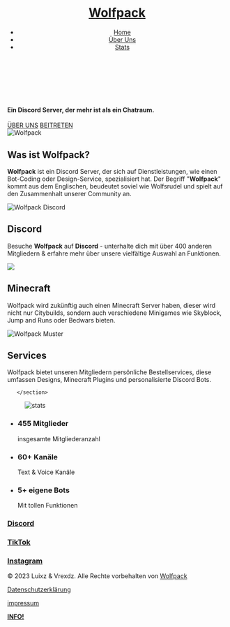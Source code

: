 <!DOCTYPE html>
<html lang="de">
<body id="home">
    <link rel="preconnect" href="https://fonts.googleapis.com">
<link rel="preconnect" href="https://fonts.gstatic.com" crossorigin>
<link href="https://fonts.googleapis.com/css2?family=Barlow:ital,wght@1,500&family=Golos+Text&family=Ubuntu&display=swap" rel="stylesheet">

<header class="header active" data-header="">
  <div class="container">
    <h1> <a href="#" class="logo">Wolfpack</a> </h1>
    <nav class="navbar container" data-navbar="">
      <ul class="navbar-list">
        <li class="navbar-item"> <a href="#home" class="navbar-link" data-nav-link="">Home</a>
        </li>
        <li class="navbar-item"> <a href="#about" class="navbar-link" data-nav-link="">Über Uns</a>
        </li>
        <li class="navbar-item"> <a href="#stats" class="navbar-link" data-nav-link="">Stats</a>
        </li>
      </ul>
    </nav>
    </div>
</header>
    <main>
        <section class="hero">
         <br><br><br>
         <div class="inner-section">
           <h4>Ein Discord Server, der mehr ist als ein Chatraum.</h4>
           <div class="inner-2">
             <a href="#about" class="button einleitung-button hover-button">ÜBER UNS</a>
             <a href="https://discord.gg/TFs73nEZnQ" class="button2 einleitung-button hover-button" target="_blank">BEITRETEN</a>
           </div>
          </div>
       </section>

<section class="layout" id="about">
         <div><img src="https://wolfpack-rudel.eu/HH.jpg" alt="Wolfpack"></div>
         <div>
           <h2> Was ist <b>Wolfpack</b>?</h2>
           <p><b>Wolfpack</b> ist ein Discord Server, der sich auf Dienstleistungen, wie einen Bot-Coding oder Design-Service, spezialisiert hat.
            Der Begriff "<b>Wolfpack</b>" kommt aus dem Englischen, beudeutet soviel wie Wolfsrudel und spielt auf den Zusammenhalt unserer Community an.
            
</p>
         </div>

<div>
<div><img src="https://wolfpack-rudel.eu/DCC.jpg" id="1" alt="Wolfpack Discord"></div>
           <h2>Discord</h2>
           <p>Besuche <b>Wolfpack</b> auf <b>Discord</b> - unterhalte dich mit über 400 anderen Mitgliedern & erfahre mehr über unsere vielfältige Auswahl an Funktionen.</p>
         </div>
         
          
  <div><img src="https://wolfpack-rudel.eu/MC.jpg"></div>
         <div>
           <h2>Minecraft</h2>
           <p>Wolfpack wird zukünftig auch einen Minecraft Server haben, dieser wird nicht nur Citybuilds, sondern auch verschiedene Minigames wie Skyblock, Jump and Runs oder Bedwars bieten.</p>
         </div>

<div>
<div><img src="https://wolfpack-rudel.eu/Service.avif" alt="Wolfpack Muster"></div>
           <h2>Services</h2>
           <p>Wolfpack bietet unseren Mitgliedern persönliche Bestellservices,
             diese umfassen Designs, Minecraft Plugins und personalisierte Discord Bots.</p>
         </div>
         
       </section>

</section>
        <section class="section stats" id="stats">
          <div class="container">
            <figure class="stats-banner"> <img src="https://wolfpack-rudel.eu/assets/images/dc.svg" loading="lazy" alt="stats" class="w-100">
</figure>
            <ul class="stats-list">
              <li class="stats-item red">
                <h3 class="item-title"> 455 <span class="span">Mitglieder</span> </h3>
                <p class="stats-text">insgesamte Mitgliederanzahl</p>
              </li>
              <li class="stats-item green">
                <h3 class="item-title"> 60+ <span class="span">Kanäle</span> </h3>
                <p class="stats-text">Text &amp; Voice Kanäle</p>
              </li>
              <li class="stats-item yellow">
                <h3 class="item-title"> 5+ <span class="span">eigene Bots</span> </h3>
                <p class="stats-text">Mit tollen Funktionen</p>
              </li>
            </ul>
          </div>
        </section>

</main>
    <footer class="footer">
      <div class="social">
        <div class="links">
          <a href="https://discord.gg/TFs73nEZnQ" target="_blank">
          <div class="f-li">
            <i class="fa-brands fa-discord icon"></i>
            <h3>Discord</h3>
          </div>
          </a>
          <a href="https://www.tiktok.com/@wolfpack_das_rudel" target="_blank">
          <div class="f-li" >
            <i class="fa-brands fa-tiktok icon"></i>
            <h3>TikTok</h3>
          </div>
        </a>
          <a href="#">
          <div class="f-li" href="#">
            <a href="https://www.instagram.com/wolfpackrudel/" target="_blank">
            <i class="fa-brands fa-instagram icon"></i>
            <h3>Instagram</h3>
          </div>
        </a>
        </div>
      </div>
      </div>
      <div class="footer-bottom">
        <div class="container">
          <p class="copyright"> © 2023 <span class="span">Luixz & Vrexdz</span>. Alle
            Rechte vorbehalten von <a href="#" class="copyright-link">Wolfpack</a>
          </p>
          <p><a href="https://wolfpack-rudel.eu/datenschutzerklaerung.html" target="_blank">Datenschutzerklärung</a></p>
          <p><a href="https://wolfpack-rudel.eu/impressum.html" target="_blank">impressum</a></p>
          <b class="com"><a href="https://www.youtube.com/watch?v=dQw4w9WgXcQ&ab_channel=RickAstley" target="_blank">INFO!</a></b>
        
</div>
    </footer>

</body>
</html>

<!--

**Here are some ideas to get you started:**

🙋‍♀️ A short introduction - what is your organization all about?
🌈 Contribution guidelines - how can the community get involved?
👩‍💻 Useful resources - where can the community find your docs? Is there anything else the community should know?
🍿 Fun facts - what does your team eat for breakfast?
🧙 Remember, you can do mighty things with the power of [Markdown](https://docs.github.com/github/writing-on-github/getting-started-with-writing-and-formatting-on-github/basic-writing-and-formatting-syntax)
-->
